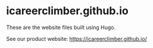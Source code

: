 # icareerclimber.github.io

These are the website files built using Hugo.

See our product website: https://icareerclimber.github.io/
